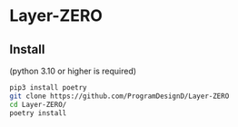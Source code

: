 # Layer-ZERO

## Install
(python 3.10 or higher is required)
```bash
pip3 install poetry
git clone https://github.com/ProgramDesignD/Layer-ZERO
cd Layer-ZERO/
poetry install
```